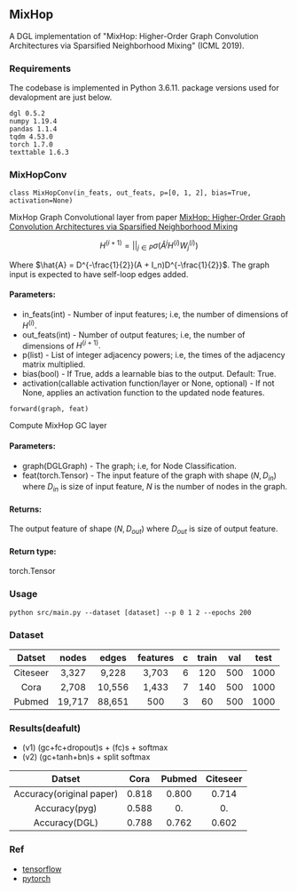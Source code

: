 ## MixHop
A DGL implementation of "MixHop: Higher-Order Graph Convolution Architectures via Sparsified Neighborhood Mixing" (ICML 2019).

### Requirements
The codebase is implemented in Python 3.6.11. package versions used for devalopment are just below.

```
dgl 0.5.2
numpy 1.19.4
pandas 1.1.4
tqdm 4.53.0
torch 1.7.0
texttable 1.6.3
```

### MixHopConv

```
class MixHopConv(in_feats, out_feats, p=[0, 1, 2], bias=True, activation=None)
```

MixHop Graph Convolutional layer from paper [MixHop: Higher-Order Graph Convolution Architectures via Sparsified Neighborhood Mixing](https://arxiv.org/abs/1905.00067)

$$ H^{(i + 1)} = ||_{j \in P} \sigma(\hat{A}^j H^{(i)} W_j^{(i)}) $$

Where $\hat{A} = D^{-\frac{1}{2}}(A + I_n)D^{-\frac{1}{2}}$. The graph input is expected to have self-loop edges added.

#### Parameters:
* in_feats(int) - Number of input features; i.e, the number of dimensions of $H^{(i)}$.
* out_feats(int) - Number of output features; i.e, the number of dimensions of $H^{(i + 1)}.$
* p(list) - List of integer adjacency powers; i.e, the times of the adjacency matrix multiplied.
* bias(bool) - If True, adds a learnable bias to the output. Default: True.
* activation(callable activation function/layer or None, optional) - If not None, applies an activation function to the updated node features.

```
forward(graph, feat)
```
Compute MixHop GC layer

#### Parameters:
* graph(DGLGraph) - The graph; i.e, for Node Classification.
* feat(torch.Tensor) - The input feature of the graph with shape $(N, D_{in})$ where $D_{in}$ is size of input feature, $N$ is the number of nodes in the graph.

#### Returns:
The output feature of shape $(N, D_{out})$ where $D_{out}$ is size of output feature.

#### Return type:
torch.Tensor

### Usage

```
python src/main.py --dataset [dataset] --p 0 1 2 --epochs 200
```

### Dataset

| Datset | nodes | edges | features | c | train | val | test |
| :-: | :-: | :-: | :-: | :-: | :-: | :-: | :-: |
| Citeseer | 3,327 | 9,228 | 3,703 | 6 | 120 | 500 | 1000 |
| Cora | 2,708 | 10,556 | 1,433 | 7 | 140 | 500 | 1000 |
| Pubmed | 19,717 | 88,651 | 500 | 3 | 60 | 500 | 1000 |

### Results(deafult)

* (v1) (gc+fc+dropout)s + (fc)s + softmax
* (v2) (gc+tanh+bn)s + split softmax

| Datset | Cora | Pubmed | Citeseer |
| :-: | :-: | :-: | :-: |
| Accuracy(original paper) | 0.818 | 0.800 | 0.714 |
| Accuracy(pyg) | 0.588 | 0. | 0. |
| Accuracy(DGL) | 0.788 | 0.762 | 0.602 |

### Ref

* [tensorflow](https://github.com/samihaija/mixhop)
* [pytorch](https://github.com/benedekrozemberczki/MixHop-and-N-GCN)
